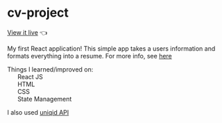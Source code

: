 # cv-project
[View it live](https://chrisnotthere.github.io/cv-project/) :point_left:

My first React application! This simple app takes a users information and formats everything into a resume. For more info, see [here](https://www.theodinproject.com/paths/full-stack-javascript/courses/javascript/lessons/cv-application)

Things I learned/improved on: <br />
&nbsp;&nbsp;&nbsp;&nbsp;&nbsp;&nbsp;React JS<br />
&nbsp;&nbsp;&nbsp;&nbsp;&nbsp;&nbsp;HTML<br />
&nbsp;&nbsp;&nbsp;&nbsp;&nbsp;&nbsp;CSS<br />
&nbsp;&nbsp;&nbsp;&nbsp;&nbsp;&nbsp;State Management<br />

I also used [uniqid API](https://www.npmjs.com/package/uniqid)


